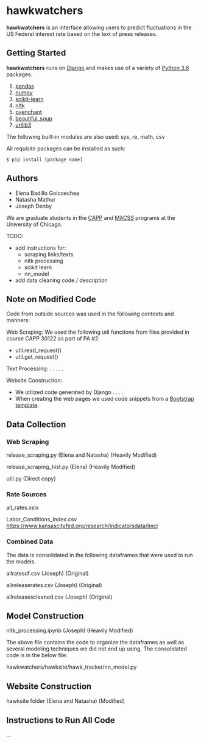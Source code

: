 # hawkwatchers

__hawkwatchers__ is an interface allowing users to predict fluctuations in the US Federal interest rate based on the text of press releases.

## Getting Started
__hawkwatchers__ runs on [Django](https://www.djangoproject.com/) and makes use of a variety of [Python 3.6](https://docs.python.org/3/) packages.

1. [pandas](https://pandas.pydata.org/)
2. [numpy](http://www.numpy.org/)
3. [scikit-learn](http://scikit-learn.org/)
4. [nltk](http://www.nltk.org/)
5. [pyenchant](https://github.com/rfk/pyenchant)
6. [beautiful_soup](https://pypi.python.org/pypi/beautifulsoup4)
7. [urllib3](https://urllib3.readthedocs.io/en/latest/)

The following built-in modules are also used: sys, re, math, csv

All requisite packages can be installed as such:
```
$ pip install [package name]
```


## Authors
- Elena Badillo Goicoechea
- Natasha Mathur
- Joseph Denby

We are graduate students in the [CAPP](https://capp.uchicago.edu/) and [MACSS](https://macss.uchicago.edu/) programs at the University of Chicago. 

TODO:

- add instructions for:
    + scraping links/texts
    + nltk processing
    + scikit learn
    + nn_model
- add data cleaning code / description 

## Note on Modified Code

Code from outside sources was used in the following contexts and manners:

Web Scraping: We used the following util functions from files provided in course 
CAPP 30122 as part of PA #2.
 - util.read_request()
 - util.get_request()
 
Text Processing: . . . . . 

Website Construction:
 - We utilized code generated by Django  . . . . 
 - When creating the web pages we used code snippets from a [Bootstrap template](https://getbootstrap.com/docs/4.0/examples/cover/). 


## Data Collection

### Web Scraping

release_scraping.py (Elena and Natasha) (Heavily Modified)

release_scraping_hist.py (Elena) (Heavily Modified)

util.py (Direct copy)

### Rate Sources

all_rates.xslx 

Labor_Conditions_Index.csv 
https://www.kansascityfed.org/research/indicatorsdata/lmci

### Combined Data

The data is consolidated in the following dataframes that were used to run the models. 

allratesdf.csv (Joseph) (Original)

allreleaserates.csv (Joseph) (Original)

allreleasescleaned.csv (Joseph) (Original)

## Model Construction

nltk_processing.ipynb (Joseph) (Heavily Modified)

The above file contains the code to organize the dataframes as well as several modeling techniques we did not end up using. 
The consolidated code is in the below file:

hawkwatchers/hawksite/hawk_tracker/nn_model.py 

## Website Construction

hawksite folder (Elena and Natasha) (Modified)

## Instructions to Run All Code

...
